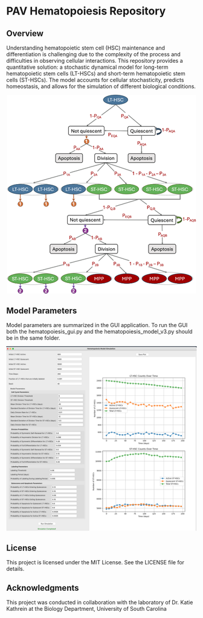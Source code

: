 # PAV Hematopoiesis Repository

## Overview
Understanding hematopoietic stem cell (HSC) maintenance and differentiation is challenging due to the complexity of the process and difficulties in observing cellular interactions. This repository provides a quantitative solution: a stochastic dynamical model for long-term hematopoietic stem cells (LT-HSCs) and short-term hematopoietic stem cells (ST-HSCs). The model accounts for cellular stochasticity, predicts homeostasis, and allows for the simulation of different biological conditions.

<div align="center">
    <img src="images/model.png" alt="PAV Hematopoiesis Repository" width="500"/>
</div>

## Model Parameters
Model parameters are summarized in the GUI application.  To run the GUI both the hematopoiesis_gui.py and the hematopoiesis_model_v3.py should be in the same folder.

<div align="center">
    <img src="images/GUI_screenshot.png" alt="PAV Hematopoiesis Repository" width="1000"/>
</div>

## License
This project is licensed under the MIT License. See the LICENSE file for details.

## Acknowledgments
This project was conducted in collaboration with the laboratory of Dr. Katie Kathrein at the Biology Department, University of South Carolina
